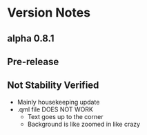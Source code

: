 # Version Notes
## alpha 0.8.1
## Pre-release
## Not Stability Verified

- Mainly housekeeping update
- .qml file DOES NOT WORK 
    - Text goes up to the corner 
    - Background is like zoomed in like crazy
